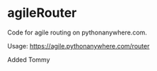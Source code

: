 # agileRouter

Code for agile routing on pythonanywhere.com.

Usage: https://agile.pythonanywhere.com/router

Added Tommy
